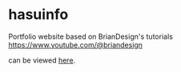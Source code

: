 # hasuinfo

Portfolio website based on BrianDesign's tutorials https://www.youtube.com/@briandesign

can be viewed [here](https://hasu.info).

